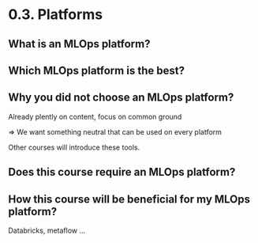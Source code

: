 # 0.3. Platforms

## What is an MLOps platform?

## Which MLOps platform is the best?

## Why you did not choose an MLOps platform?

Already plently on content, focus on common ground

=> We want something neutral that can be used on every platform

Other courses will introduce these tools.

## Does this course require an MLOps platform?

## How this course will be beneficial for my MLOps platform?

Databricks, metaflow ...
